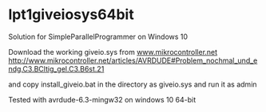 # lpt1giveiosys64bit
Solution for SimpleParallelProgrammer on Windows 10

Download the working giveio.sys from www.mikrocontroller.net
http://www.mikrocontroller.net/articles/AVRDUDE#Problem_nochmal_und_endg.C3.BCltig_gel.C3.B6st.21

and copy install_giveio.bat in the directory as giveio.sys and run it as admin

Tested with avrdude-6.3-mingw32 on windows 10 64-bit
